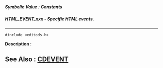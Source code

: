 ##### Symbolic Value : Constants
##### HTML_EVENT_xxx - Specific HTML events.
---
```
#include <editods.h>
```
**Description :**



**See Also :**
[CDEVENT](/reference/Data/CDEVENT)
---
